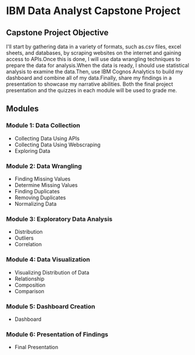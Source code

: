 # IBM Data Analyst Capstone Project

## Capstone Project Objective

I'll start by gathering data in a variety of formats, such as.csv files, excel sheets, and databases, by scraping websites on the internet and gaining access to APIs.Once this is done, I will use data wrangling techniques to prepare the data for analysis.When the data is ready, I should use statistical analysis to examine the data.Then, use IBM Cognos Analytics to build my dashboard and combine all of my data.Finally, share my findings in a presentation to showcase my narrative abilities. Both the final project presentation and the quizzes in each module will be used to grade me. 


## Modules

### Module 1: Data Collection
- Collecting Data Using APIs
- Collecting Data Using Webscraping
- Exploring Data


### Module 2: Data Wrangling
- Finding Missing Values
- Determine Missing Values
- Finding Duplicates
- Removing Duplicates
- Normalizing Data


### Module 3: Exploratory Data Analysis
- Distribution
- Outliers
- Correlation


### Module 4: Data Visualization
- Visualizing Distribution of Data
- Relationship
- Composition
- Comparison


### Module 5: Dashboard Creation
- Dashboard


### Module 6: Presentation of Findings
- Final Presentation

